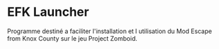 # EFK Launcher

Programme destiné a faciliter l'installation et l utilisation du Mod Escape from Knox County 
sur le jeu Project Zomboid.

